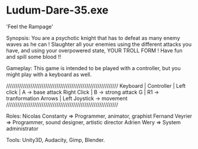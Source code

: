 # Ludum-Dare-35.exe

'Feel the Rampage'

Synopsis:
You are a psychotic knight that has to defeat as many enemy waves as he can !
Slaughter all your enemies using the different attacks you have, and using your overpowered state, YOUR TROLL FORM !
Have fun and spill some blood !!

Gameplay:
This game is intended to be played with a controller, but you might play with a keyboard as well.

////////////////////////////////////////////////////////////
Keyboard	|	Controller
		|
Left click	|	A		-> base attack
Right Click	|	B		-> strong attack
G		|	R1		-> tranformation
Arrows		|	Left Joystick	-> movement
////////////////////////////////////////////////////////////

Roles:
Nicolas Constanty	=> Programmer, animator, graphist
Fernand Veyrier		=> Programmer, sound designer, artistic director
Adrien Wery		=> System administrator

Tools:
Unity3D, Audacity, Gimp, Blender.

